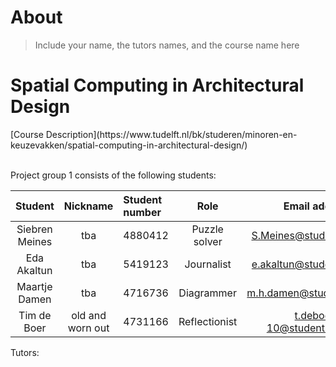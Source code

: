 # About

> Include your name, the tutors names, and the course name here

<h1>Spatial Computing in Architectural Design</h1>
[Course Description](https://www.tudelft.nl/bk/studeren/minoren-en-keuzevakken/spatial-computing-in-architectural-design/)

<br>
</br>

Project group 1 consists of the following students:

|    Student     | Nickname | Student number |     Role      |         Email address          |
|:--------------:|:--------:|:---------------|:-------------:|:------------------------------:|
| Siebren Meines |   tba    | 4880412        | Puzzle solver |  S.Meines@student.tudelft.nl   |
|  Eda Akaltun   |   tba    | 5419123        |  Journalist   |  e.akaltun@student.tudelft.nl  |
| Maartje Damen  |   tba    | 4716736        |  Diagrammer   |  m.h.damen@student.tudelft.nl  |
|  Tim de Boer   |   old and worn out   | 4731166        | Reflectionist | t.deboer-10@student.tudelft.nl |

Tutors:

